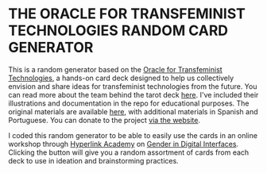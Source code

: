 # THE ORACLE FOR TRANSFEMINIST TECHNOLOGIES RANDOM CARD GENERATOR



This is a random generator based on the [Oracle for Transfeminist Technologies](https://www.transfeministech.codingrights.org/), a hands-on card deck designed to help us collectively envision and share ideas for transfeminist technologies from the future. You can read more about the team behind the tarot deck [here](https://www.transfeministech.codingrights.org/about). I've included their illustrations and documentation in the repo for educational purposes. The original materials are available [here](https://www.transfeministech.codingrights.org/resources), with additional materials in Spanish and Portuguese. You can donate to the project [via the website](https://www.transfeministech.codingrights.org/).



I coded this random generator to be able to easily use the cards in an online workshop through [Hyperlink Academy](https://hyperlink.academy/) on [Gender in Digital Interfaces](https://hyperlink.academy/courses/gender-in-digital-interfaces/103). Clicking the button will give you a random assortment of cards from each deck to use in ideation and brainstorming practices.

